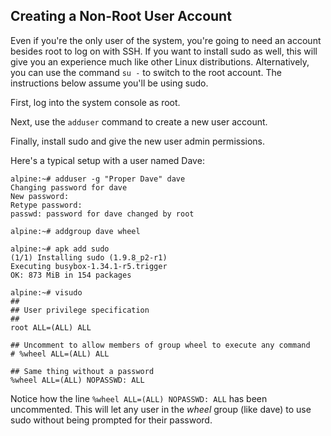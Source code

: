 
## Creating a Non-Root User Account
Even if you're the only user of the system, you're going to need an account besides root to log on with SSH. If you want to install sudo as well, this will give you an experience much like other Linux distributions. Alternatively, you can use the command `su -` to switch to the root account. The instructions below assume you'll be using sudo.

First, log into the system console as root.

Next, use the `adduser` command to create a new user account.

Finally, install sudo and give the new user admin permissions.

Here's a typical setup with a user named Dave:

```
alpine:~# adduser -g "Proper Dave" dave
Changing password for dave
New password:
Retype password:
passwd: password for dave changed by root

alpine:~# addgroup dave wheel

alpine:~# apk add sudo
(1/1) Installing sudo (1.9.8_p2-r1)
Executing busybox-1.34.1-r5.trigger
OK: 873 MiB in 154 packages

alpine:~# visudo
##
## User privilege specification
##
root ALL=(ALL) ALL

## Uncomment to allow members of group wheel to execute any command
# %wheel ALL=(ALL) ALL

## Same thing without a password
%wheel ALL=(ALL) NOPASSWD: ALL
```

Notice how the line `%wheel ALL=(ALL) NOPASSWD: ALL` has been uncommented. This will let any user in the _wheel_ group (like dave) to use sudo without being prompted for their password.

